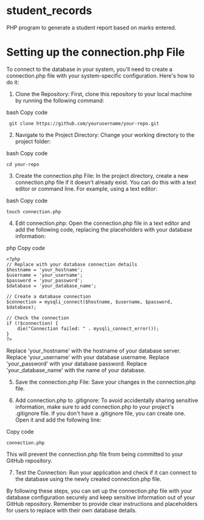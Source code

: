 # student_records
PHP program to generate a student report based on marks entered.

# Setting up the connection.php File
To connect to the database in your system, you'll need to create a connection.php file with your system-specific configuration. Here's how to do it:

1.	Clone the Repository: First, clone this repository to your local machine by running the following command:

bash
Copy code
```
 git clone https://github.com/yourusername/your-repo.git
```

2. Navigate to the Project Directory: Change your working directory to the project folder:

bash
Copy code
```
cd your-repo
```

3. Create the connection.php File: In the project directory, create a new connection.php file if it doesn't already exist. You can do this with a text editor or command line. For example, using a text editor:

bash
Copy code
```
touch connection.php
```

4. Edit connection.php: Open the connection.php file in a text editor and add the following code, replacing the placeholders with your database information:

php
Copy code
```
<?php
// Replace with your database connection details
$hostname = 'your_hostname';
$username = 'your_username';
$password = 'your_password';
$database = 'your_database_name';

// Create a database connection
$connection = mysqli_connect($hostname, $username, $password, $database);

// Check the connection
if (!$connection) {
    die("Connection failed: " . mysqli_connect_error());
}
?>
```

Replace 'your_hostname' with the hostname of your database server.
Replace 'your_username' with your database username.
Replace 'your_password' with your database password.
Replace 'your_database_name' with the name of your database.


5. Save the connection.php File: Save your changes in the connection.php file.

6. Add connection.php to .gitignore: To avoid accidentally sharing sensitive information, make sure to add connection.php to your project's .gitignore file. If you don't have a .gitignore file, you can create one. Open it and add the following line:

Copy code
```
connection.php
```

This will prevent the connection.php file from being committed to your GitHub repository.

7. Test the Connection: Run your application and check if it can connect to the database using the newly created connection.php file.

By following these steps, you can set up the connection.php file with your database configuration securely and keep sensitive information out of your GitHub repository. Remember to provide clear instructions and placeholders for users to replace with their own database details.

